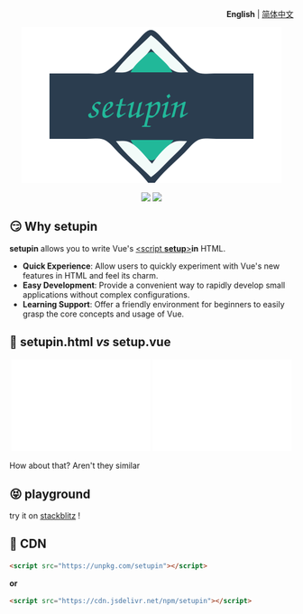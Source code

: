 <p align="right">
  <b>English</b> | <a href="./README.zh-CN.md">简体中文</a>
</p>

<p align="center"><img src="./public/svgs/logo.svg"></p>

<p align="center">
  <a href="https://npmjs.com/package/setupin"><img src="https://img.shields.io/npm/v/setupin?color=orange"></a>
  <a href="https://stackblitz.com/edit/setupin-sample?file=index.html"><img src="https://img.shields.io/badge/Open%20in%20StackBlitz-blue"></a>
</p>

## 😏 Why setupin

**setupin** allows you to write Vue's [\<script **setup**\>](https://vuejs.org/api/sfc-script-setup.html)**in** HTML.

- **Quick Experience**: Allow users to quickly experiment with Vue's new features in HTML and feel its charm.
- **Easy Development**: Provide a convenient way to rapidly develop small applications without complex configurations.
- **Learning Support**: Offer a friendly environment for beginners to easily grasp the core concepts and usage of Vue.

## 🤯 setupin.html _vs_ setup.vue

<p align="center">
  <img src="./public/svgs/setupin.html.svg" width="49%">
  <img src="./public/svgs/setup.vue.svg" width="49%">
</p>

How about that? Aren't they similar

## 😝 playground

try it on
[stackblitz](https://stackblitz.com/edit/setupin-sample?file=index.html)
!

## 🥰 CDN

```html
<script src="https://unpkg.com/setupin"></script>
```
**or**
```html
<script src="https://cdn.jsdelivr.net/npm/setupin"></script>
```
